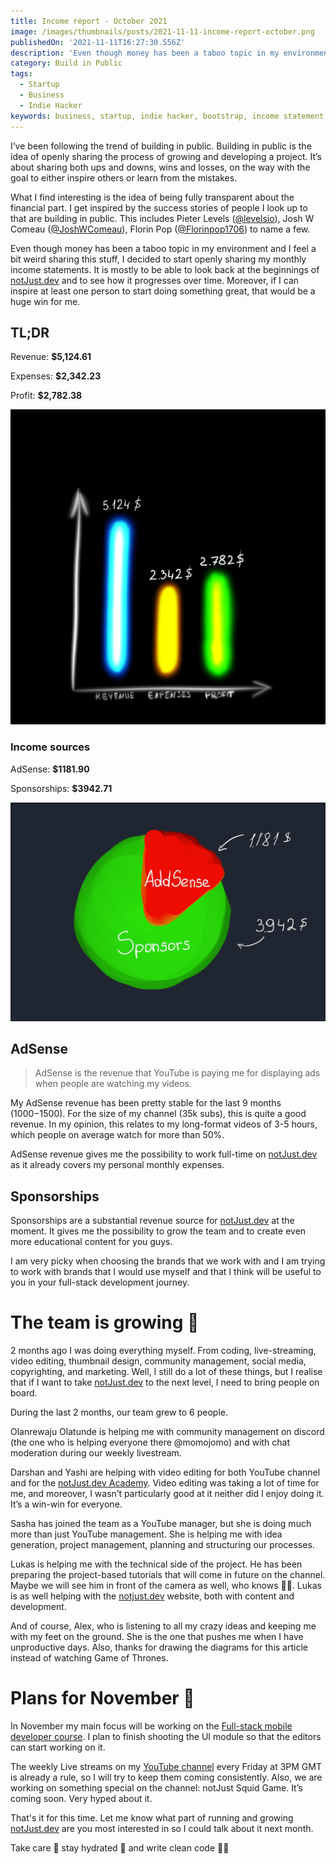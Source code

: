 ```yaml
---
title: Income report - October 2021
image: /images/thumbnails/posts/2021-11-11-income-report-october.png
publishedOn: '2021-11-11T16:27:30.556Z'
description: 'Even though money has been a taboo topic in my environment and I feel a bit weird sharing this stuff, I decided to start openly sharing my  monthly income statements. Here is the detailed report of the revenue and expenses for notJust.dev'
category: Build in Public
tags:
  - Startup
  - Business
  - Indie Hacker
keywords: business, startup, indie hacker, bootstrap, income statement, build in public
---
```


I’ve been following the trend of building in public. Building in public is the idea of openly sharing the process of growing and developing a project. It’s about sharing both ups and downs, wins and losses, on the way with the goal to either inspire others or learn from the mistakes.

What I find interesting is the idea of being fully transparent about the financial part. I get inspired by the success stories of people I look up to that are building in public. This includes Pieter Levels ([@levelsio](https://twitter.com/levelsio)), Josh W Comeau ([@JoshWComeau](https://twitter.com/joshwcomeau)), Florin Pop ([@Florinpop1706](https://twitter.com/florinpop1705)) to name a few.

Even though money has been a taboo topic in my environment and I feel a bit weird sharing this stuff, I decided to start openly sharing my monthly income statements. It is mostly to be able to look back at the beginnings of [notJust.dev](https://notJust.dev) and to see how it progresses over time. Moreover, if I can inspire at least one person to start doing something great, that would be a huge win for me.

## TL;DR

Revenue: **$5,124.61**

Expenses: **$2,342.23**

Profit: **$2,782.38**

![October Income Statement Diagram: Revenue $5124, Expenses $2342, Profit $2782](./income-statement.png)

### Income sources

AdSense: **$1181.90**

Sponsorships: **$3942.71**

![October Income Sources Diagram: AdSense $1181, Sponsors $3942](./income-sources.png)

## AdSense

> AdSense is the revenue that YouTube is paying me for displaying ads when people are watching my videos.

My AdSense revenue has been pretty stable for the last 9 months ($1000-$1500). For the size of my channel (35k subs), this is quite a good revenue. In my opinion, this relates to my long-format videos of 3-5 hours, which people on average watch for more than 50%.

AdSense revenue gives me the possibility to work full-time on [notJust.dev](http://notJust.dev) as it already covers my personal monthly expenses.

## Sponsorships

Sponsorships are a substantial revenue source for [notJust.dev](http://notJust.dev) at the moment. It gives me the possibility to grow the team and to create even more educational content for you guys.

I am very picky when choosing the brands that we work with and I am trying to work with brands that I would use myself and that I think will be useful to you in your full-stack development journey.

# The team is growing 🚀

2 months ago I was doing everything myself. From coding, live-streaming, video editing, thumbnail design, community management, social media, copyrighting, and marketing. Well, I still do a lot of these things, but I realise that if I want to take [notJust.dev](http://notJust.dev) to the next level, I need to bring people on board.

During the last 2 months, our team grew to 6 people.

Olanrewaju Olatunde is helping me with community management on discord (the one who is helping everyone there @momojomo) and with chat moderation during our weekly livestream.

Darshan and Yashi are helping with video editing for both YouTube channel and for the [notJust.dev Academy](https://academy.notJust.dev). Video editing was taking a lot of time for me, and moreover, I wasn’t particularly good at it neither did I enjoy doing it. It’s a win-win for everyone.

Sasha has joined the team as a YouTube manager, but she is doing much more than just YouTube management. She is helping me with idea generation, project management, planning and structuring our processes.

Lukas is helping me with the technical side of the project. He has been preparing the project-based tutorials that will come in future on the channel. Maybe we will see him in front of the camera as well, who knows 🤷‍♂️. Lukas is as well helping with the [notjust.dev](http://notjust.dev) website, both with content and development.

And of course, Alex, who is listening to all my crazy ideas and keeping me with my feet on the ground. She is the one that pushes me when I have unproductive days. Also, thanks for drawing the diagrams for this article instead of watching Game of Thrones.

# Plans for November 📅

In November my main focus will be working on the [Full-stack mobile developer course](https://academy.notJust.dev). I plan to finish shooting the UI module so that the editors can start working on it.

The weekly Live streams on my [YouTube channel](https://www.youtube.com/c/notjustdev) every Friday at 3PM GMT is already a rule, so I will try to keep them coming consistently. Also, we are working on something special on the channel: notJust Squid Game. It’s coming soon. Very hyped about it.

That's it for this time. Let me know what part of running and growing [notJust.dev](http://notJust.dev) are you most interested in so I could talk about it next month.

Take care 🤗 stay hydrated 🚰 and write clean code 👨‍💻
